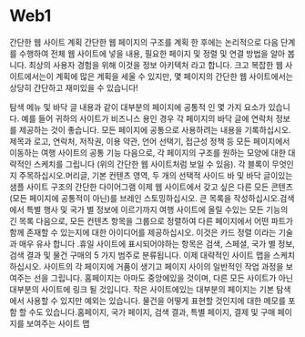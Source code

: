 # Web1
간단한 웹 사이트 계획
간단한 웹 페이지의 구조를 계획 한 후에는 논리적으로 다음 단계를 수행하여 전체 웹 사이트에 넣을 내용, 필요한 페이지 및 정렬 및 연결 방법을 알아 봅니다. 최상의 사용자 경험을 위해 이것을 정보 아키텍처 라고 합니다. 크고 복잡한 웹 사이트에서는이 계획에 많은 계획을 세울 수 있지만, 몇 페이지의 간단한 웹 사이트에서는 상당히 간단하고 재미있을 수 있습니다!

탐색 메뉴 및 바닥 글 내용과 같이 대부분의 페이지에 공통적 인 몇 가지 요소가 있습니다. 예를 들어 귀하의 사이트가 비즈니스 용인 경우 각 페이지의 바닥 글에 연락처 정보를 제공하는 것이 좋습니다. 모든 페이지에 공통으로 사용하려는 내용을 기록하십시오.제목과 로고, 연락처, 저작권, 이용 약관, 언어 선택기, 접근성 정책 등 모든 페이지에서 이동하는 여행 사이트의 공통 기능
다음으로, 각 페이지의 구조를 원하는 모양에 대한 대략적인 스케치를 그립니다 (위의 간단한 웹 사이트처럼 보일 수 있음). 각 블록이 무엇인지 주목하십시오.머리글, 기본 컨텐츠 영역, 두 개의 선택적 사이드 바 및 바닥 글이있는 샘플 사이트 구조의 간단한 다이어그램
이제 웹 사이트에서 갖고 싶은 다른 모든 콘텐츠 (모든 페이지에 공통적이 아닌)를 브레인 스토밍하십시오. 큰 목록을 작성하십시오.검색에서 특별 행사 및 국가 별 정보에 이르기까지 여행 사이트에 올릴 수있는 모든 기능의 긴 목록
다음으로, 모든 컨텐츠 항목을 그룹으로 정렬하여 다른 페이지에서 어떤 파트가 함께 존재할 수 있는지에 대한 아이디어를 제공하십시오. 이것은 카드 정렬 이라는 기술과 매우 유사 합니다 .휴일 사이트에 표시되어야하는 항목은 검색, 스페셜, 국가 별 정보, 검색 결과 및 물건 구매의 5 가지 범주로 분류됩니다.
이제 대략적인 사이트 맵을 스케치하십시오. 사이트의 각 페이지에 거품이 생기고 페이지 사이의 일반적인 작업 과정을 보여주는 선을 그립니다. 홈페이지는 아마도 중앙에있을 것이며, 다른 모든 사이트가 아닌 대부분의 사이트에 링크 될 것입니다. 작은 사이트에있는 대부분의 페이지는 기본 탐색에서 사용할 수 있지만 예외는 있습니다. 물건을 어떻게 표현할 것인지에 대한 메모를 포함 할 수도 있습니다.홈페이지, 국가 페이지, 검색 결과, 특별 페이지, 결제 및 구매 페이지를 보여주는 사이트 맵
